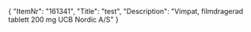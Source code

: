 {
  "ItemNr": "161341",
  "Title": "test",
  "Description": "Vimpat, filmdragerad tablett 200 mg UCB Nordic A/S"
}
